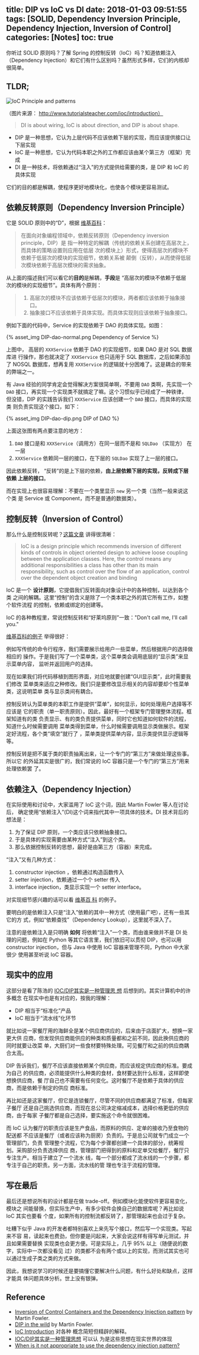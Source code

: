 title: DIP vs IoC vs DI
date: 2018-01-03 09:51:55
tags: [SOLID, Dependency Inversion Principle, Dependency Injection, Inversion of Control]
categories: [Notes]
toc: true
---

你听过 SOLID 原则吗？了解 Spring 的控制反转（IoC）吗？知道依赖注入（Dependency
Injection）和它们有什么区别吗？虽然形式多样，它们的内核却很简单。

## TLDR;

![IoC Principle and patterns](http://www.tutorialsteacher.com/Content/images/ioc/principles-and-patterns.png)

（图片来源： http://www.tutorialsteacher.com/ioc/introduction）

> DI is about wiring, IoC is about direction, and DIP is about shape.

- DIP 是一种思想，它认为上层代码不应该依赖下层的实现，而应该提供接口让下层实现
- IoC 是一种思想，它认为代码本职之外的工作都应该由某个第三方（框架）完成
- DI 是一种技术，将依赖通过“注入”的方式提供给需要的类，是 DIP 和 IoC
    的具体实现

它们的目的都是解耦，使程序更好地模块化，也使各个模块更容易测试。

## 依赖反转原则（Dependency Inversion Principle）

它是 SOLID 原则中的“D”，根据 [维基百科](https://zh.wikipedia.org/wiki/%E4%BE%9D%E8%B5%96%E5%8F%8D%E8%BD%AC%E5%8E%9F%E5%88%99)：

> 在面向对象编程领域中，依赖反转原则（Dependency inversion principle，DIP）是
> 指一种特定的解耦（传统的依赖关系创建在高层次上，而具体的策略设置则应用在低层
> 次的模块上）形式，使得高层次的模块不依赖于低层次的模块的实现细节，依赖关系被
> 颠倒（反转），从而使得低层次模块依赖于高层次模块的需求抽象。

从上面的描述我们可以看它的**目的**是解耦，**手段**是 “高层次的模块不依赖于低层
次的模块的实现细节”。具体有两个原则：

> 1. 高层次的模块不应该依赖于低层次的模块，两者都应该依赖于抽象接口。
> 2. 抽象接口不应该依赖于具体实现。而具体实现则应该依赖于抽象接口。

例如下面的代码中，Service 的实现依赖于 DAO 的具体实现。如图：

{% asset_img DIP-dao-normal.png Dependency of Service %}

上图中， 高层的 `XXXService` 依赖于 DAO 的实现细节，如果 DAO 是对 SQL 数据库进
行操作，那也就决定了 `XXXService` 也只适用于 SQL 数据库，之后如果添加了 NOSQL
数据库，想再复用 `XXXService` 的逻辑就十分困难了。这是耦合的带来的弊端之一。

有 Java 经验的同学肯定会觉得解决方案很简单啊，不要用 `DAO` 类啊，先实现一个
`DAO` 接口，再实现一个实现类不就搞定了嘛。这个习惯似乎已经成了一种铁律，
但没错，DIP 的实践告诉我们 `XXXService` 应该创建一个 `DAO` 接口，而具体的实现类
则负责实现这个接口，如下：

{% asset_img DIP-dao-dip.png DIP of DAO %}

上面这张图有两点要注意的地方：

1. `DAO` 接口是和 `XXXService`（调用方）在同一层而不是和 `SQLDao` （实现方）
   在一层
2. `XXXService` 依赖同一层的接口，在下层的 `SQLDao` 实现了上一层的接口。

因此依赖反转， “反转”的是上下层的依赖，**由上层依赖下层的实现，反转成下层依赖
上层的接口**。

而在实现上也很容易理解：不要在一个类里显示 `new` 另一个类（当然一般来说这个类
是 Service 或 Component，而不是普通的数据类）。

## 控制反转（Inversion of Control）

那么什么是控制反转呢？[这篇文章](http://www.tutorialsteacher.com/ioc/introduction) 讲得很清晰：

> IoC is a design principle which recommends inversion of different kinds of
> controls in object oriented design to achieve loose coupling between the
> application classes. Here, the control means any additional responsibilities
> a class has other than its main responsibility, such as control over the
> flow of an application, control over the dependent object creation and
> binding

IoC 是一个 **设计原则**，它提倡我们反转面向对象设计中的各种控制，以达到各个类
之间的解耦。这里“控制”的含义是除了一个类本职之外的其它所有工作，如整个软件流程
的控制，依赖或绑定的创建等。

IoC 的各种教程里，常说控制反转和“好莱坞原则”一致："Don't call me, I'll call you."

[维基百科的例子](https://en.wikipedia.org/wiki/Inversion_of_control#Overview)
举得很好：

例如写传统的命令行程序，我们需要展示给用户一些菜单，然后根据用户的选择做相应的
操作。于是我们写了一个菜单类，这个菜单类会调用底层的“显示类”来显示菜单内容，
监听并返回用户的选择。

现在如果我们将代码移植到图形界面，对应地就要创建“GUI显示类”，此时需要我们修改
菜单类来适应之种修改。我们只是要修改显示相关的内容却要却个性菜单类，这说明菜单
类与显示类间有耦合。

控制反转认为菜单类的本职工作是提供“菜单”，如何显示，如何处理用户选择等不应该是
它的职责（单一职责原则）。因此，最好有一个框架专门管理整体流程。框架知道有的类
负责显示、有的类负责提供菜单，同时它也知道如何软件的流程，知道什么时候需要调用
菜单类得到菜单，什么时候需要调用显示类做展示。框架定好流程，各个类“填空”就行了
，菜单类提供菜单内容，显示类提供显示逻辑等等。

控制反转是把不属于类的职责抽离出来，让一个专门的“第三方”来做处理这些事。所以它
的外延其实是很广的，我们常说的 IoC 容器只是一个专门的“第三方”用来处理依赖罢
了。

## 依赖注入（Dependency Injection）

在实际使用和讨论中，大家滥用了 IoC 这个词，因此 Martin Fowler 等人在讨论后，
确定使用“依赖注入”(DI)这个词来指代其中一项具体的技术。DI 技术背后的想法是：

1. 为了保证 DIP 原则，一个类应该只依赖抽象接口。
2. 于是具体的实现需要由某种方式“注入”到这个类。
3. 那么依据控制反转的思想，最好是由第三方（容器）来完成。

“注入”又有几种方式：

1. constructor injection ，依赖通过构造函数传入
2. setter injection，依赖通过一个个 setter 传入
3. interface injection，类显示实现一个 setter interface。

对实现细节感兴趣的话可以看 [维基百
科](https://en.wikipedia.org/wiki/Dependency_injection#Three_types_of_dependency_injection)
的例子。

要明白的是依赖注入只是“注入”依赖的其中一种方式（使用最广吧），还有一些其它的方
式，例如“依赖查找”（Dependency Lookup），这里就不深入了。

注意的是依赖注入是只明确 **如何** 将依赖“注入”一个类，而由谁来做并不是 DI 处
理的问题，例如在 Python 等其它语言里，我们依旧可以贯彻 DIP，也可以用
constructor injection，但与 Java 中使用 IoC 容器来管理不同，Python 中大家很少
使用甚至听说 IoC 容器。

## 现实中的应用

这部分是看了陈浩的 [IOC/DIP其实是一种管理思
想](https://coolshell.cn/articles/9949.html) 后想到的。其实计算机中的许多概念
在现实中也是有对应的，按我的理解：

- DIP 相当于“标准化”产品
- IoC 相当于“流水线”化环节

就比如说一家餐厅用的海鲜全是某个供应商供应的，后来由于店面扩大，想换一家更大供
应商，但发现供应商能供应的种类和质量都和之前不同，因此换供应商的同时就要让改菜
单，大厨们对一些食材要特殊处理。可见餐厅和之前的供应商耦合太高。

DIP 告诉我们，餐厅不应该直接依赖某个供应商，而应该规定供应商的标准。要成为自己
的供应商，必须能提供什么种类的食材，食材要达到什么标准，这样即使想换供应商，餐
厅自己也不需要有任何变化。这时餐厅不是依赖于具体的供应商，而是依赖于制定的供应
商标准。

再比如还是这家餐厅，但它是连锁餐厅，尽管不同的供应商都满足了标准，但每家子餐厅
还是自己挑选供应商，而现在总公司决定缩减成本，选择价格更低的供应商，由于每家
子餐厅都是自己选择，要实施这个命令就很困难。

而 IoC 认为餐厅的职责应该是生产食品，而原料的供应、定单的接收乃至食物的配送都
不应该是餐厅（或者应该称为厨房）负责的。于是总公司就专门成立一个管理部门，负责
管理整个流程，它为每个步骤都创建一个具体的部分，统筹规划。采购部分负责选择供应
商，管理部门把得到的原料和定单交给餐厅，餐厅只专注生产。相当于建立了一个流水
线，每一个部分都成了流水线的一个步骤，都专注于自己的职责。另一方面，流水线的管
理也专注于流程的管理。

## 写在最后

最后还是想说所有的设计都是在做 trade-off。例如模块化能使软件更容易变化，模块之
间能替换，但实际生产中，有多少软件会换自己的数据库呢？再比如说 IoC 其实也要看
个度，如果所有的控制流都反转了，那管理起来也会过于复杂。

吐糟下似乎 Java 的开发者都特别喜欢上来先写个接口，然后写一个实现类。写起来不容
易，读起来也费劲，但你要是问起来，大家会说这样有得写单元测试，并且如果需要替换
实现类也会更方便。可是实际上，几乎 95% 以上（随便说的数字，实际中一次都没看见
过）的类都不会有两个或以上的实现，而测试其实也可以通过生成子类之类的方式来做。

因此，我想说学习的时候还是要搞懂它要解决什么问题，有什么好处和缺点，这样才能具
体问题具体分析。世上没有银弹。

## Reference

- [Inversion of Control Containers and the Dependency Injection pattern](https://www.martinfowler.com/articles/injection.html) by Martin Fowler.
- [DIP in the wild](https://martinfowler.com/articles/dipInTheWild.html) by Martin Fowler.
- [IoC Introduction](http://www.tutorialsteacher.com/ioc/introduction) 对各种
  概念简短但精辟的解释。
- [IOC/DIP其实是一种管理思想](https://coolshell.cn/articles/9949.html) 可以认
  为是这些思想在现实世界的体现
- [When is it not appropriate to use the dependency injection pattern?](https://softwareengineering.stackexchange.com/questions/135971/when-is-it-not-appropriate-to-use-the-dependency-injection-pattern)
